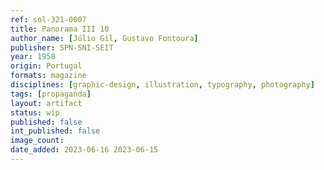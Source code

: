 ```yaml
---
ref: sol-321-0007
title: Panorama III 10
author_name: [Júlio Gil, Gustavo Fontoura]
publisher: SPN-SNI-SEIT
year: 1958
origin: Portugal
formats: magazine
disciplines: [graphic-design, illustration, typography, photography]
tags: [propaganda]
layout: artifact
status: wip
published: false
int_published: false
image_count:
date_added: 2023-06-16 2023-06-15
---
```

